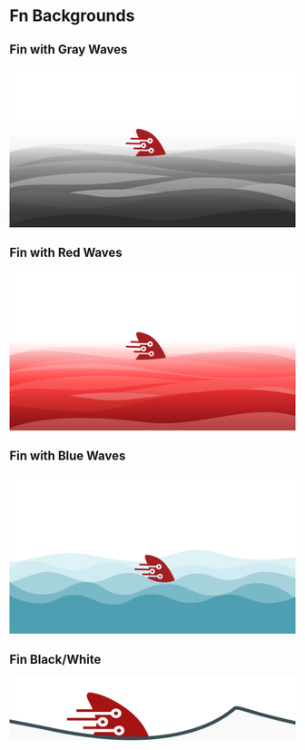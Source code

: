 # Fn Backgrounds

## Fin with Gray Waves
![Fin with Gray Waves](fn_background_fingray.png)

## Fin with Red Waves
![Fin with Red Waves](FN_proposalA.png)

## Fin with Blue Waves
![Fin with Blue Waves](FN_proposalB.png)


## Fin Black/White
![Fin Black/White](fn-background-sample.png)
